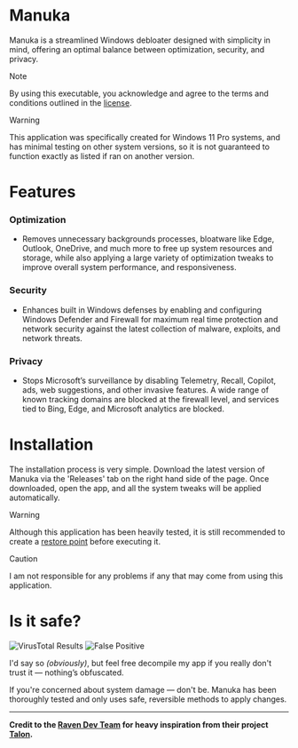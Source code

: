 # Manuka
Manuka is a streamlined Windows debloater designed with simplicity in mind, offering an optimal balance between optimization, security, and privacy.
> [!NOTE]
> By using this executable, you acknowledge and agree to the terms and conditions outlined in the [license](https://github.com/BuzzedHoney/Manuka/blob/main/LICENSE).

> [!WARNING]
> This application was specifically created for Windows 11 Pro systems, and has minimal testing on other system versions, so it is not guaranteed to function exactly as listed if ran on another version.

# Features
### Optimization
- Removes unnecessary backgrounds processes, bloatware like Edge, Outlook, OneDrive, and much more to free up system resources and storage, while also applying a large variety of optimization tweaks to improve overall system performance, and responsiveness.
### Security
- Enhances built in Windows defenses by enabling and configuring Windows Defender and Firewall for maximum real time protection and network security against the latest collection of malware, exploits, and network threats.
### Privacy
- Stops Microsoft’s surveillance by disabling Telemetry, Recall, Copilot, ads, web suggestions, and other invasive features. A wide range of known tracking domains are blocked at the firewall level, and services tied to Bing, Edge, and Microsoft analytics are blocked.

# Installation
The installation process is very simple. Download the latest version of Manuka via the 'Releases' tab on the right hand side of the page. Once downloaded, open the app, and all the system tweaks will be applied automatically.

> [!WARNING]
> Although this application has been heavily tested, it is still recommended to create a [restore point](https://support.microsoft.com/en-us/windows/system-restore-a5ae3ed9-07c4-fd56-45ee-096777ecd14e) before executing it.

> [!CAUTION]
> I am not responsible for any problems if any that may come from using this application.

# Is it safe?
![VirusTotal Results](https://github.com/user-attachments/assets/3e666c1f-10fc-4f54-b849-17eb5790f1d2)
![False Positive](https://github.com/user-attachments/assets/efa1c7f1-8351-4b6a-94b0-6901a6b1e616)

I'd say so *(obviously)*, but feel free decompile my app if you really don't trust it — nothing’s obfuscated.

If you're concerned about system damage — don't be. Manuka has been thoroughly tested and only uses safe, reversible methods to apply changes.

---
**Credit to the [Raven Dev Team](https://ravendevteam.org/) for heavy inspiration from their project [Talon](https://github.com/ravendevteam/talon).**

